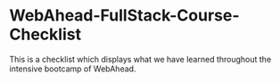 # WebAhead-FullStack-Course-Checklist
This is a checklist which displays what we have learned throughout the intensive bootcamp of WebAhead.
